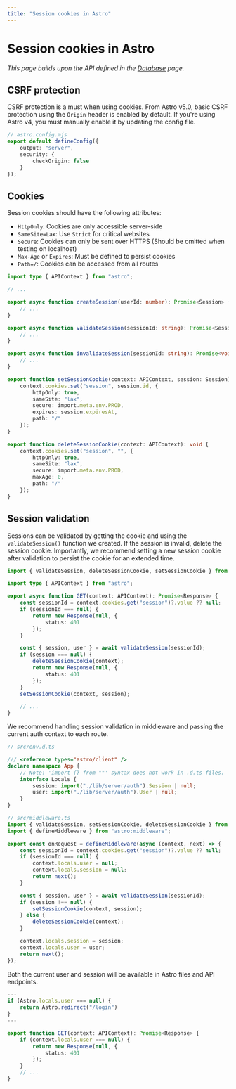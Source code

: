 ```yaml
---
title: "Session cookies in Astro"
---
```


# Session cookies in Astro

_This page builds upon the API defined in the [Database](/sessions/database) page._

## CSRF protection

CSRF protection is a must when using cookies. From Astro v5.0, basic CSRF protection using the `Origin` header is enabled by default. If you're using Astro v4, you must manually enable it by updating the config file.

```ts
// astro.config.mjs
export default defineConfig({
	output: "server",
	security: {
		checkOrigin: false
	}
});
```

## Cookies

Session cookies should have the following attributes:

- `HttpOnly`: Cookies are only accessible server-side
- `SameSite=Lax`: Use `Strict` for critical websites
- `Secure`: Cookies can only be sent over HTTPS (Should be omitted when testing on localhost)
- `Max-Age` or `Expires`: Must be defined to persist cookies
- `Path=/`: Cookies can be accessed from all routes

```ts
import type { APIContext } from "astro";

// ...

export async function createSession(userId: number): Promise<Session> {
	// ...
}

export async function validateSession(sessionId: string): Promise<SessionValidationResult> {
	// ...
}

export async function invalidateSession(sessionId: string): Promise<void> {
	// ...
}

export function setSessionCookie(context: APIContext, session: Session): void {
	context.cookies.set("session", session.id, {
		httpOnly: true,
		sameSite: "lax",
		secure: import.meta.env.PROD,
		expires: session.expiresAt,
		path: "/"
	});
}

export function deleteSessionCookie(context: APIContext): void {
	context.cookies.set("session", "", {
		httpOnly: true,
		sameSite: "lax",
		secure: import.meta.env.PROD,
		maxAge: 0,
		path: "/"
	});
}
```

## Session validation

Sessions can be validated by getting the cookie and using the `validateSession()` function we created. If the session is invalid, delete the session cookie. Importantly, we recommend setting a new session cookie after validation to persist the cookie for an extended time.

```ts
import { validateSession, deleteSessionCookie, setSessionCookie } from "$lib/server/auth";

import type { APIContext } from "astro";

export async function GET(context: APIContext): Promise<Response> {
	const sessionId = context.cookies.get("session")?.value ?? null;
	if (sessionId === null) {
		return new Response(null, {
			status: 401
		});
	}

	const { session, user } = await validateSession(sessionId);
	if (session === null) {
		deleteSessionCookie(context);
		return new Response(null, {
			status: 401
		});
	}
	setSessionCookie(context, session);

	// ...
}
```

We recommend handling session validation in middleware and passing the current auth context to each route.

```ts
// src/env.d.ts

/// <reference types="astro/client" />
declare namespace App {
	// Note: 'import {} from ""' syntax does not work in .d.ts files.
	interface Locals {
		session: import("./lib/server/auth").Session | null;
		user: import("./lib/server/auth").User | null;
	}
}
```

```ts
// src/middleware.ts
import { validateSession, setSessionCookie, deleteSessionCookie } from "./lib/server/auth";
import { defineMiddleware } from "astro:middleware";

export const onRequest = defineMiddleware(async (context, next) => {
	const sessionId = context.cookies.get("session")?.value ?? null;
	if (sessionId === null) {
		context.locals.user = null;
		context.locals.session = null;
		return next();
	}

	const { session, user } = await validateSession(sessionId);
	if (session !== null) {
		setSessionCookie(context, session);
	} else {
		deleteSessionCookie(context);
	}

	context.locals.session = session;
	context.locals.user = user;
	return next();
});
```

Both the current user and session will be available in Astro files and API endpoints.

```ts
---
if (Astro.locals.user === null) {
    return Astro.redirect("/login")
}
---
```

```ts
export function GET(context: APIContext): Promise<Response> {
	if (context.locals.user === null) {
		return new Response(null, {
			status: 401
		});
	}
	// ...
}
```
